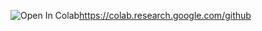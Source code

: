 ![Open In Colab](https://colab.research.google.com/assets/colab-badge.svg)https://colab.research.google.com/github
